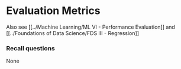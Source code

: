 # Evaluation Metrics

Also see [[../Machine Learning/ML VI - Performance Evaluation]] and [[../Foundations of Data Science/FDS III - Regression]]

### Recall questions

None